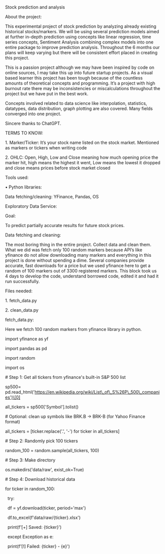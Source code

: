 Stock prediction and analysis 

About the project:

This experimental project of stock prediction by analyzing already existing historical stocks/markers. We will be using several prediction models aimed at further in-depth prediction using concepts like linear regression, time series concepts, Sentiment Analysis combining complex models into one entire package to improve prediction analysis. Throughout the 6 months our plans will keep varying but there will be consistent effort placed in creating this project.



This is a passion project although we may have been inspired by code on online sources, I may take this up into future startup projects. As a visual based learner this project has been tough because of the countless amounts of theoretical concepts and programming. It’s a project with high burnout rate there may be inconsistencies or miscalculations throughout the project but we have put in the best work. 



Concepts involved related to data science like interpolation, statistics, datatypes, data distribution, graph plotting are also covered. Many fields converged into one project. 



Sincere thanks to ChatGPT.



TERMS TO KNOW:

1\.	Marker/Ticker: It’s your stock name listed on the stock market. Mentioned as markers or tickers when writing code

2\.	OHLC: Open, High, Low and Close meaning how much opening price the marker hit, high means the highest it went, Low means the lowest it dropped and close means prices before stock market closed





















































Tools used:

•	Python libraries:

Data fetching/cleaning: YFinance, Pandas, OS

Exploratory Data Service: 





Goal:

To predict partially accurate results for future stock prices.



Data fetching and cleaning:

The most boring thing in the entire project. Collect data and clean them. What we did was fetch only 100 random markers because API’s like yfinance do not allow downloading many markers and everything in this project is done without spending a dime. Several companies provide accurate, fast downloads for a price but we used yfinance here to get a random of 100 markers out of 3300 registered markers. This block took us 4 days to develop the code, understand borrowed code, edited it and had it run successfully.



Files needed:

1\.	fetch\_data.py

2\.	clean\_data.py



fetch\_data.py:

Here we fetch 100 random markers from yfinance library in python.



import yfinance as yf

import pandas as pd

import random

import os



\# Step 1: Get all tickers from yfinance's built-in S\&P 500 list

sp500= pd.read\_html('https://en.wikipedia.org/wiki/List\_of\_S%26P\_500\_companies')\[0]

all\_tickers = sp500\['Symbol'].tolist()



\# Optional: clean up symbols like BRK.B -> BRK-B (for Yahoo Finance format)

all\_tickers = \[ticker.replace('.', '-') for ticker in all\_tickers]



\# Step 2: Randomly pick 100 tickers

random\_100 = random.sample(all\_tickers, 100)



\# Step 3: Make directory

os.makedirs('data/raw', exist\_ok=True)



\# Step 4: Download historical data

for ticker in random\_100:

&nbsp;   try:

&nbsp;       df = yf.download(ticker, period='max')

&nbsp;       df.to\_excel(f'data/raw/{ticker}.xlsx')

&nbsp;       print(f'\[+] Saved: {ticker}')

&nbsp;   except Exception as e:

&nbsp;       print(f'\[!] Failed: {ticker} - {e}')












